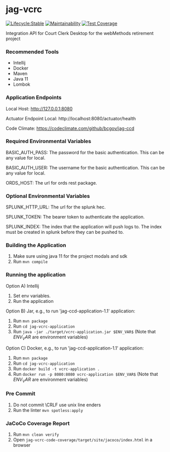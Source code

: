 # jag-vcrc

[![Lifecycle:Stable](https://img.shields.io/badge/Lifecycle-Stable-97ca00)](https://github.com/bcgov/jag-vcrc)
[![Maintainability](https://api.codeclimate.com/v1/badges/d9bac462571a5327f783/maintainability)](https://codeclimate.com/github/bcgov/jag-vcrc/maintainability)
[![Test Coverage](https://api.codeclimate.com/v1/badges/d9bac462571a5327f783/test_coverage)](https://codeclimate.com/github/bcgov/jag-vcrc/test_coverage)

Integration API for Court Clerk Desktop for the webMethods retirement project

### Recommended Tools
* Intellij
* Docker
* Maven
* Java 11
* Lombok

### Application Endpoints

Local Host: http://127.0.0.1:8080

Actuator Endpoint Local: http://localhost:8080/actuator/health

Code Climate: https://codeclimate.com/github/bcgov/jag-ccd

### Required Environmental Variables

BASIC_AUTH_PASS: The password for the basic authentication. This can be any value for local.

BASIC_AUTH_USER: The username for the basic authentication. This can be any value for local.

ORDS_HOST: The url for ords rest package.

### Optional Environmental Variables
SPLUNK_HTTP_URL: The url for the splunk hec.

SPLUNK_TOKEN: The bearer token to authenticate the application.

SPLUNK_INDEX: The index that the application will push logs to. The index must be created in splunk
before they can be pushed to.

### Building the Application
1) Make sure using java 11 for the project modals and sdk
2) Run ```mvn compile```

### Running the application
Option A) Intellij
1) Set env variables.
2) Run the application

Option B) Jar, e.g., to run 'jag-ccd-application-1.1' application:
1) Run ```mvn package```
2) Run ```cd jag-vcrc-application```
3) Run ```java -jar ./target/vcrc-application.jar $ENV_VAR$```  (Note that $ENV_VAR$ are environment variables)

Option C) Docker, e.g., to run 'jag-ccd-application-1.1' application:
1) Run ```mvn package```
2) Run ```cd jag-vcrc-application```
3) Run ```docker build -t vcrc-application .```
4) Run ```docker run -p 8080:8080 vcrc-application $ENV_VAR$```  (Note that $ENV_VAR$ are environment variables)

### Pre Commit
1) Do not commit \CRLF use unix line enders
2) Run the linter ```mvn spotless:apply```

### JaCoCo Coverage Report
1) Run ```mvn clean verify```
2) Open ```jag-vcrc-code-coverage/target/site/jacoco/index.html``` in a browser
